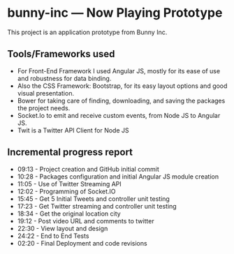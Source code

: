 # bunny-inc — Now Playing Prototype

This project is an application prototype from Bunny Inc.

## Tools/Frameworks used

* For Front-End Framework I used Angular JS, mostly for its ease of use and robustness for data binding.
* Also the CSS Framework: Bootstrap, for its easy layout options and good visual presentation.
* Bower for taking care of finding, downloading, and saving the packages the project needs. 
* Socket.Io to emit and receive custom events, from Node JS to Angular JS.
* Twit is a Twitter API Client for Node JS

## Incremental progress report

* 09:13 - Project creation and GitHub initial commit
* 10:28 - Packages configuration and initial Angular JS module creation
* 11:05 - Use of Twitter Streaming API
* 12:02 - Programming of Socket.IO
* 15:45 - Get 5 Initial Tweets and controller unit testing
* 17:23 - Get Twitter streaming and controller unit testing
* 18:34 - Get the original location city
* 19:12 - Post video URL and comments to twitter
* 22:30 - View layout and design
* 24:22 - End to End Tests
* 02:20 - Final Deployment and code revisions

